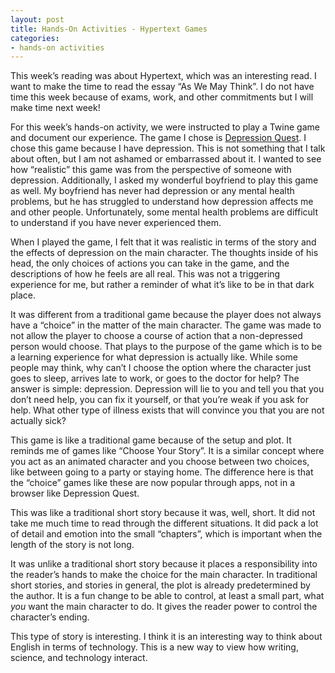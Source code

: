 ```yaml
---
layout: post
title: Hands-On Activities - Hypertext Games
categories:
- hands-on activities
---
```

This week’s reading was about Hypertext, which was an interesting read. I want to make the time to read the essay “As We May Think”. I do not have time this week because of exams, work, and other commitments but I will make time next week!

For this week’s hands-on activity, we were instructed to play a Twine game and document our experience. The game I chose is [Depression Quest]( http://www.depressionquest.com/dqfinal.html). I chose this game because I have depression. This is not something that I talk about often, but I am not ashamed or embarrassed about it. I wanted to see how “realistic” this game was from the perspective of someone with depression. Additionally, I asked my wonderful boyfriend to play this game as well. My boyfriend has never had depression or any mental health problems, but he has struggled to understand how depression affects me and other people. Unfortunately, some mental health problems are difficult to understand if you have never experienced them.

When I played the game, I felt that it was realistic in terms of the story and the effects of depression on the main character. The thoughts inside of his head, the only choices of actions you can take in the game, and the descriptions of how he feels are all real. This was not a triggering experience for me, but rather a reminder of what it’s like to be in that dark place.

It was different from a traditional game because the player does not always have a “choice” in the matter of the main character. The game was made to not allow the player to choose a course of action that a non-depressed person would choose. That plays to the purpose of the game which is to be a learning experience for what depression is actually like. While some people may think, why can’t I choose the option where the character just goes to sleep, arrives late to work, or goes to the doctor for help? The answer is simple: depression. Depression will lie to you and tell you that you don’t need help, you can fix it yourself, or that you’re weak if you ask for help. What other type of illness exists that will convince you that you are not actually sick?

This game is like a traditional game because of the setup and plot. It reminds me of games like “Choose Your Story”. It is a similar concept where you act as an animated character and you choose between two choices, like between going to a party or staying home. The difference here is that the “choice” games like these are now popular through apps, not in a browser like Depression Quest.

This was like a traditional short story because it was, well, short. It did not take me much time to read through the different situations. It did pack a lot of detail and emotion into the small “chapters”, which is important when the length of the story is not long.

It was unlike a traditional short story because it places a responsibility into the reader’s hands to make the choice for the main character. In traditional short stories, and stories in general, the plot is already predetermined by the author. It is a fun change to be able to control, at least a small part, what *you* want the main character to do. It gives the reader power to control the character’s ending.

This type of story is interesting. I think it is an interesting way to think about English in terms of technology. This is a new way to view how writing, science, and technology interact.
